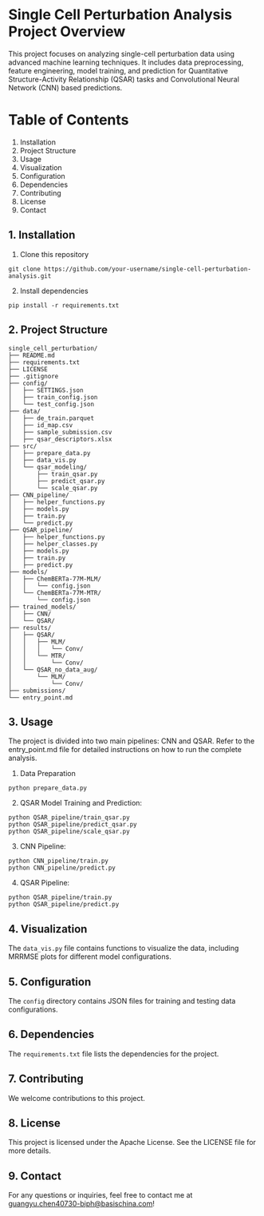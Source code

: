 # Single Cell Perturbation Analysis Project Overview

This project focuses on analyzing single-cell perturbation data using advanced machine learning techniques. It includes data preprocessing, feature engineering, model training, and prediction for Quantitative Structure-Activity Relationship (QSAR) tasks and Convolutional Neural Network (CNN) based predictions.

# Table of Contents
1. Installation
2. Project Structure
3. Usage
4. Visualization
5. Configuration
6. Dependencies
7. Contributing
8. License
9. Contact

## 1. Installation

1. Clone this repository
```
git clone https://github.com/your-username/single-cell-perturbation-analysis.git
```

2. Install dependencies
```
pip install -r requirements.txt
```

## 2. Project Structure

```
single_cell_perturbation/
├── README.md
├── requirements.txt
├── LICENSE
├── .gitignore
├── config/
│   ├── SETTINGS.json
│   ├── train_config.json
│   └── test_config.json
├── data/
│   ├── de_train.parquet
│   ├── id_map.csv
│   ├── sample_submission.csv
│   ├── qsar_descriptors.xlsx
├── src/
│   ├── prepare_data.py
│   ├── data_vis.py
│   └── qsar_modeling/
│       ├── train_qsar.py
│       ├── predict_qsar.py
│       └── scale_qsar.py
├── CNN_pipeline/
│   ├── helper_functions.py
│   ├── models.py
│   ├── train.py
│   └── predict.py
├── QSAR_pipeline/
│   ├── helper_functions.py
│   ├── helper_classes.py
│   ├── models.py
│   ├── train.py
│   ├── predict.py
├── models/
│   ├── ChemBERTa-77M-MLM/
│   │   └── config.json
│   └── ChemBERTa-77M-MTR/
│       └── config.json
├── trained_models/
│   ├── CNN/
│   └── QSAR/
├── results/
│   ├── QSAR/
│   │   ├── MLM/
│   │   │   └── Conv/
│   │   └── MTR/
│   │       └── Conv/
│   └── QSAR_no_data_aug/
│       └── MLM/
│           └── Conv/
├── submissions/
└── entry_point.md
```

## 3. Usage

The project is divided into two main pipelines: CNN and QSAR. Refer to the entry_point.md file for detailed instructions on how to run the complete analysis.

1. Data Preparation
```
python prepare_data.py
```

2. QSAR Model Training and Prediction:
```
python QSAR_pipeline/train_qsar.py
python QSAR_pipeline/predict_qsar.py
python QSAR_pipeline/scale_qsar.py
```

3. CNN Pipeline:
```
python CNN_pipeline/train.py
python CNN_pipeline/predict.py
```

4. QSAR Pipeline:
```
python QSAR_pipeline/train.py
python QSAR_pipeline/predict.py
```

## 4.  Visualization
The `data_vis.py` file contains functions to visualize the data, including MRRMSE plots for different model configurations.

## 5. Configuration
The `config` directory contains JSON files for training and testing data configurations.

## 6. Dependencies
The `requirements.txt` file lists the dependencies for the project.

## 7. Contributing
We welcome contributions to this project. 

## 8. License
This project is licensed under the Apache License. See the LICENSE file for more details.

## 9. Contact
For any questions or inquiries, feel free to contact me at guangyu.chen40730-biph@basischina.com!
